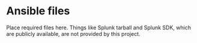 Ansible files
=============

Place required files here.  Things like Splunk tarball and Splunk SDK, which
are publicly available, are not provided by this project.
